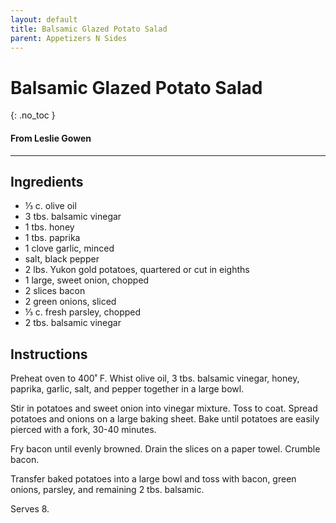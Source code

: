 ```yaml
---
layout: default
title: Balsamic Glazed Potato Salad
parent: Appetizers N Sides
---
```


# Balsamic Glazed Potato Salad
{: .no_toc }
#### From Leslie Gowen

---

## Ingredients
<ul>
	<li>⅓ c. olive oil</li>
	<li>3 tbs. balsamic vinegar</li>
	<li>1 tbs. honey</li>
	<li>1 tbs. paprika</li>
	<li>1 clove garlic, minced</li>
	<li>salt, black pepper</li>
	<li>2 lbs. Yukon gold potatoes, quartered or cut in eighths</li>
	<li>1 large, sweet onion, chopped</li>
	<li>2 slices bacon</li>
	<li>2 green onions, sliced</li>
	<li>⅓ c. fresh parsley, chopped</li>
	<li>2 tbs. balsamic vinegar</li>
</ul>

## Instructions
Preheat oven to 400˚ F. Whist olive oil, 3 tbs. balsamic vinegar, honey, paprika, garlic, salt, and pepper together in a large bowl.

Stir in potatoes and sweet onion into vinegar mixture. Toss to coat. Spread potatoes and onions on a large baking sheet. Bake until potatoes are easily pierced with a fork, 30-40 minutes.

Fry bacon until evenly browned. Drain the slices on a paper towel. Crumble bacon.

Transfer baked potatoes into a large bowl and toss with bacon, green onions, parsley, and remaining 2 tbs. balsamic.

Serves 8.